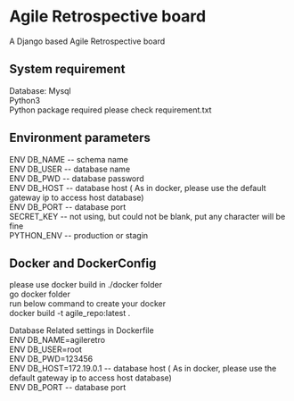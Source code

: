 # Agile Retrospective board
A Django based Agile Retrospective board

## System requirement
Database: Mysql<br/>
Python3<br/>
Python package required please check requirement.txt

## Environment parameters
ENV DB_NAME -- schema name<br/>
ENV DB_USER -- database name<br/>
ENV DB_PWD -- database password<br/>
ENV DB_HOST -- database host ( As in docker, please use the default gateway ip to access host database)<br/>
ENV DB_PORT -- database port<br/>
SECRET_KEY -- not using, but could not be blank, put any character will be fine<br/>
PYTHON_ENV -- production or stagin<br/>

## Docker and DockerConfig
please use docker build in ./docker folder<br/>
go docker folder<br/>
run below command to create your docker<br/>
docker build -t agile_repo:latest .

Database Related settings in Dockerfile<br/>
ENV DB_NAME=agileretro<br/>
ENV DB_USER=root<br/>
ENV DB_PWD=123456<br/>
ENV DB_HOST=172.19.0.1  -- database host ( As in docker, please use the default gateway ip to access host database)<br/>
ENV DB_PORT -- database port<br/>

